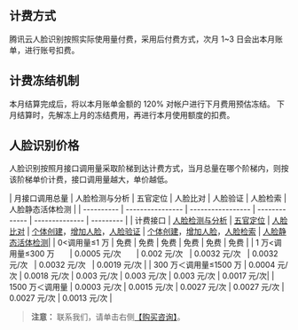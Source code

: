 ## 计费方式
腾讯云人脸识别按照实际使用量付费，采用后付费方式，次月 1~3 日会出本月账单，进行账号扣费。
## 计费冻结机制

本月结算完成后，将以本月账单金额的 120% 对帐户进行下月费用预估冻结。
下月结算时，先解冻上月的冻结费用，再进行本月使用额度的扣费。

## 人脸识别价格

人脸识别按照月接口调用量采取阶梯到达计费方式，当月总量在哪个阶梯内，则按该阶梯单价计费，接口调用量越大，单价越低。

| 月接口调用总量    | 人脸检测与分析       | 五官定位       | 人脸比对    | 人脸验证     | 人脸检索       | 人脸静态活体检测 |
| ---------- | ---------------- | ----------------- | ------------- | -------------- | --------- |
| 计费接口       | [人脸检测与分析](https://cloud.tencent.com/document/product/460/7401) | [五官定位](https://cloud.tencent.com/document/product/460/7400) | [人脸比对](https://cloud.tencent.com/document/product/867/17584) | [个体创建](https://cloud.tencent.com/document/product/867/17583#.E4.B8.AA.E4.BD.93.E5.88.9B.E5.BB.BA)，[增加人脸](https://cloud.tencent.com/document/product/867/17583#.E5.A2.9E.E5.8A.A0.E4.BA.BA.E8.84.B8)，[人脸验证](https://cloud.tencent.com/document/product/867/17589) | [个体创建](https://cloud.tencent.com/document/product/867/17583#.E4.B8.AA.E4.BD.93.E5.88.9B.E5.BB.BA)，[增加人脸](https://cloud.tencent.com/document/product/867/17583#.E5.A2.9E.E5.8A.A0.E4.BA.BA.E8.84.B8)，[人脸检索](https://cloud.tencent.com/document/product/867/17586) | [人脸静态活体检测](https://cloud.tencent.com/document/product/867/17587)|
| 0<调用量≤1 万       | 免费         | 免费   | 免费         | 免费      | 免费    |  免费    |
| 1 万<调用量≤300 万       | 0.0005 元/次        | 0.002 元/次    | 0.0032 元/次    | 0.0032 元/次    | 0.0032 元/次    | 0.0019 元/次 |
| 300 万＜调用量≤1500 万 | 0.0004 元/次       | 0.0018 元/次     | 0.003 元/次    | 0.003 元/次   | 0.003 元/次     | 0.0017 元/次| 
| 1500 万＜调用量        | 0.0003 元/次      | 0.0015 元/次     | 0.0027 元/次   | 0.0027 元/次      | 0.0027 元/次    | 0.0013 元/次 |

>**注意：** 
> 联系我们，请单击右侧[【购买咨询】](https://cloud.tencent.com/about/connect)。






